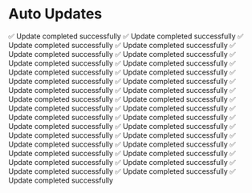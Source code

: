 <h1>Auto Updates</h1>
✅ Update completed successfully
✅ Update completed successfully
✅ Update completed successfully
✅ Update completed successfully
✅ Update completed successfully
✅ Update completed successfully
✅ Update completed successfully
✅ Update completed successfully
✅ Update completed successfully
✅ Update completed successfully
✅ Update completed successfully
✅ Update completed successfully
✅ Update completed successfully
✅ Update completed successfully
✅ Update completed successfully
✅ Update completed successfully
✅ Update completed successfully
✅ Update completed successfully
✅ Update completed successfully
✅ Update completed successfully
✅ Update completed successfully
✅ Update completed successfully
✅ Update completed successfully
✅ Update completed successfully
✅ Update completed successfully
✅ Update completed successfully
✅ Update completed successfully
✅ Update completed successfully
✅ Update completed successfully
✅ Update completed successfully
✅ Update completed successfully
✅ Update completed successfully
✅ Update completed successfully
